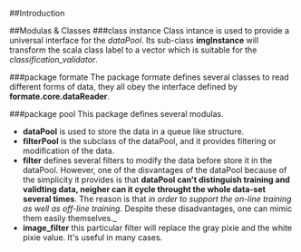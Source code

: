 ##Introduction

##Modulas & Classes
###class instance
Class intance is used to provide a universal interface for the _dataPool_. Its sub-class __imgInstance__ will transform the scala class label to a vector which is suitable for the _classification_validator_.

###package formate
The package formate defines several classes to read different forms of data, they all obey the interface defined by __formate.core.dataReader__.

###package pool
This package defines several modulas.
- __dataPool__ is used to store the data in a queue like structure.
- __filterPool__ is the subclass of the dataPool, and it provides filtering or modification of the data.
- __filter__ defines several filters to modify the data before store it in the dataPool. However, one of the disvantages of the dataPool because of the simplicity it provides is that __dataPool can't distinguish training and validting data, neigher can it cycle throught the whole data-set several times__. The reason is that _in order to support the on-line training as well as off-line training_. Despite these disadvantages, one can mimic them easily themselves._
- __image_filter__ this particular filter will replace the gray pixie and the white pixie value. It's useful in many cases.
